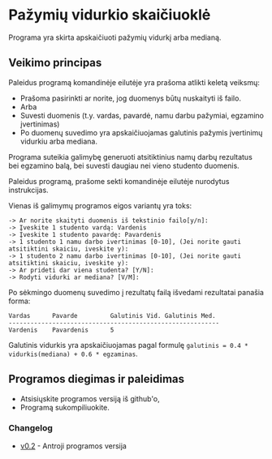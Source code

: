 # Pažymių vidurkio skaičiuoklė

Programa yra skirta apskaičiuoti pažymių vidurkį arba medianą.

## Veikimo principas

Paleidus programą komandinėje eilutėje yra prašoma atlikti keletą veiksmų:

- Prašoma pasirinkti ar norite, jog duomenys būtų nuskaityti iš failo.
- Arba
- Suvesti duomenis (t.y. vardas, pavardė, namu darbu pažymiai, egzamino įvertinimas)
- Po duomenų suvedimo yra apskaičiuojamas galutinis pažymis įvertinimų vidurkiu arba mediana.

Programa suteikia galimybę generuoti atsitiktinius namų darbų rezultatus bei egzamino balą, bei suvesti daugiau nei vieno studento duomenis.

Paleidus programą, prašome sekti komandinėje eilutėje nurodytus instrukcijas.

Vienas iš galimymų programos eigos variantų yra toks:

```shell
-> Ar norite skaityti duomenis iš tekstinio failo[y/n]: 
-> Įveskite 1 studento vardą: Vardenis
-> Įveskite 1 studento pavardę: Pavardenis
-> 1 studento 1 namu darbo ivertinimas [0-10], (Jei norite gauti atsitiktini skaiciu, iveskite y): 
-> 1 studento 2 namu darbo ivertinimas [0-10], (Jei norite gauti atsitiktini skaiciu, iveskite y):
-> Ar prideti dar viena studenta? [Y/N]: 
-> Rodyti vidurki ar mediana? [V/M]:
```

Po sėkmingo duomenų suvedimo į rezultatų failą išvedami rezultatai panašia forma:

```shell
Vardas      Pavarde         Galutinis Vid. Galutinis Med.
----------------------------------------------------------
Vardenis    Pavardenis      5
```

Galutinis vidurkis yra apskaičiuojamas pagal formulę `galutinis = 0.4 * vidurkis(mediana) + 0.6 * egzaminas`.

## Programos diegimas ir paleidimas

- Atsisiųskite programos versiją iš github'o,
- Programą sukompiliuokite.


### Changelog

- [v0.2](https://github.com/PovilasRandis/2laboratorinis/releases/tag/v0.2) - Antroji programos versija
